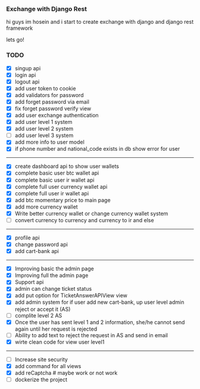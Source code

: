 ### Exchange with Django Rest
hi guys im hosein and i start to create exchange with django and django rest framework

lets go!

### TODO
- [x] singup api
- [x] login api
- [x] logout api
- [x] add user token to cookie
- [x] add validators for password
- [x] add forget password via email
- [x] fix forget password verify view
- [x] add user exchange authentication
- [x] add user level 1 system
- [x] add user level 2 system
- [ ] add user level 3 system
- [x] add more info to user model
- [x] if phone number and national_code exists in db show error for user
---
- [x] create dashboard api to show user wallets
- [x] complete basic user btc wallet api
- [x] complete basic user ir wallet api
- [x] complete full user currency wallet api
- [x] complete full user ir wallet api
- [x] add btc momentary price to main page
- [x] add more currency wallet
- [x] Write better currency wallet or change currency wallet system
- [ ] convert currency to currency and currency to ir and else
---
- [x] profile api
- [x] change password api
- [x] add cart-bank api
---
- [x] Improving basic the admin page
- [x] Improving full the admin page
- [x] Support api
- [x] admin can change ticket status
- [x] add put option for TicketAnswerAPIView view
- [x] add admin system for if user add new cart-bank, up user level admin reject or accept it (AS)
- [ ] complite level 2 AS
- [x] Once the user has sent level 1 and 2 information, she/he cannot send again until her request is rejected
- [ ] Ability to add text to reject the request in AS and send in email
- [x] wirte clean code for view user level1
---
- [ ] Increase site security
- [x] add command for all views
- [x] add reCaptcha # maybe work or not work
- [ ] dockerize the project
